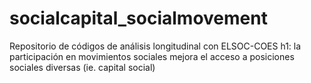 # socialcapital_socialmovement
Repositorio de códigos de análisis longitudinal con ELSOC-COES
h1: la participación en movimientos sociales mejora el acceso a posiciones sociales diversas (ie. capital social)
